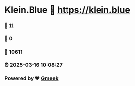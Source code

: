 # Klein.Blue :link: https://klein.blue 
### :page_facing_up: [11](https://klein.blue/tag.html) 
### :speech_balloon: 0 
### :hibiscus: 10611 
### :alarm_clock: 2025-03-16 10:08:27 
### Powered by :heart: [Gmeek](https://github.com/Meekdai/Gmeek)
